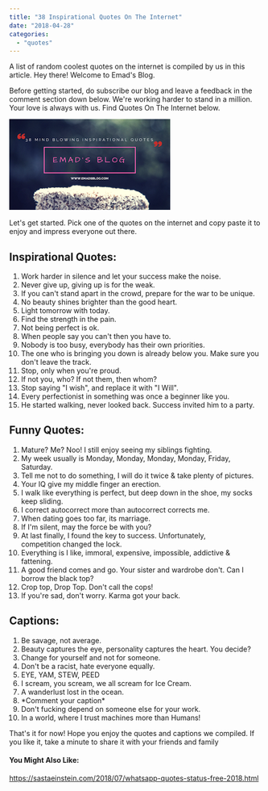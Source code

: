 ```yaml
---
title: "38 Inspirational Quotes On The Internet"
date: "2018-04-28"
categories: 
  - "quotes"
---
```


A list of random coolest quotes on the internet is compiled by us in this article. Hey there! Welcome to Emad's Blog.

Before getting started, do subscribe our blog and leave a feedback in the comment section down below. We're working harder to stand in a million. Your love is always with us. Find Quotes On The Internet below.

[![amazing and inspirational quotes ](images/38%2BMind%2Bblowing%2Binspirational%2Bquotes.png)](https://1.bp.blogspot.com/-XCwsbtLWPYg/Wut__809v_I/AAAAAAAAQUE/dSdDEyVijoAMPS073C5I0_nVT2QlByB7wCLcBGAs/s1600/38%2BMind%2Bblowing%2Binspirational%2Bquotes.png)

Let's get started. Pick one of the quotes on the internet and copy paste it to enjoy and impress everyone out there.

## Inspirational Quotes:

1. Work harder in silence and let your success make the noise.
2. Never give up, giving up is for the weak.
3. If you can't stand apart in the crowd, prepare for the war to be unique.
4. No beauty shines brighter than the good heart.
5. Light tomorrow with today.
6. Find the strength in the pain. 
7. Not being perfect is ok.
8. When people say you can't then you have to.
9. Nobody is too busy, everybody has their own priorities.
10. The one who is bringing you down is already below you. Make sure you don't leave the track.
11. Stop, only when you're proud. 
12. If not you, who? If not them, then whom?
13. Stop saying "I wish", and replace it with "I Will".
14. Every perfectionist in something was once a beginner like you.
15. He started walking, never looked back. Success invited him to a party.

## Funny Quotes:

1. Mature? Me? Noo! I still enjoy seeing my siblings fighting.
2. My week usually is Monday, Monday, Monday, Monday, Friday, Saturday.
3. Tell me not to do something, I will do it twice & take plenty of pictures.
4. Your IQ give my middle finger an erection.
5. I walk like everything is perfect, but deep down in the shoe, my socks keep sliding.
6. I correct autocorrect more than autocorrect corrects me.
7. When dating goes too far, its marriage.
8. If I'm silent, may the force be with you?
9. At last finally, I found the key to success. Unfortunately, competition changed the lock.
10. Everything is I like, immoral, expensive, impossible, addictive & fattening.
11. A good friend comes and go. Your sister and wardrobe don't. Can I borrow the black top?
12. Crop top, Drop Top. Don't call the cops!
13. If you're sad, don't worry. Karma got your back.

## Captions:

1. Be savage, not average.
2. Beauty captures the eye, personality captures the heart. You decide?
3. Change for yourself and not for someone.
4. Don't be a racist, hate everyone equally.
5. EYE, YAM, STEW, PEED
6. I scream, you scream, we all scream for Ice Cream.
7. A wanderlust lost in the ocean.
8. \*Comment your caption\*
9. Don't fucking depend on someone else for your work.
10. In a world, where I trust machines more than Humans!

That's it for now! Hope you enjoy the quotes and captions we compiled. If you like it, take a minute to share it with your friends and family

#### You Might Also Like:

https://sastaeinstein.com/2018/07/whatsapp-quotes-status-free-2018.html
